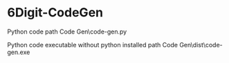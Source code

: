 # 6Digit-CodeGen
Python code path Code Gen\code-gen.py 

Python code executable without python installed path Code Gen\dist\code-gen.exe
